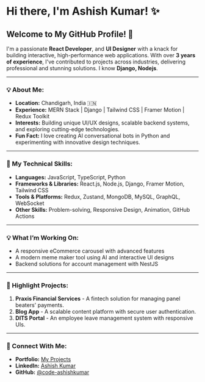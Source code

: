 # Hi there, I'm **Ashish Kumar**! ✨

## Welcome to My GitHub Profile! 🚀

I'm a passionate **React Developer**, and **UI Designer** with a knack for building interactive, high-performance web applications. With over **3 years of experience**, I've contributed to projects across industries, delivering professional and stunning solutions. I know **Django, Nodejs**.

---

### 💡 About Me:
- **Location:** Chandigarh, India 🇮🇳
- **Experience:** MERN Stack | Django | Tailwind CSS | Framer Motion | Redux Toolkit
- **Interests:** Building unique UI/UX designs, scalable backend systems, and exploring cutting-edge technologies.
- **Fun Fact:** I love creating AI conversational bots in Python and experimenting with innovative design techniques.

---

### 🎨 My Technical Skills:
- **Languages:** JavaScript, TypeScript, Python
- **Frameworks & Libraries:** React.js, Node.js, Django, Framer Motion, Tailwind CSS
- **Tools & Platforms:** Redux, Zustand, MongoDB, MySQL, GraphQL, WebSocket
- **Other Skills:** Problem-solving, Responsive Design, Animation, GitHub Actions

---

### 💡 What I’m Working On:
- A responsive eCommerce carousel with advanced features
- A modern meme maker tool using AI and interactive UI designs
- Backend solutions for account management with NestJS

---

### 💨 Highlight Projects:
1. **Praxis Financial Services** - A fintech solution for managing panel beaters' payments.
2. **Blog App** - A scalable content platform with secure user authentication.
3. **DITS Portal** - An employee leave management system with responsive UIs.

---

### 🌟 Connect With Me:
- **Portfolio:** [My Projects](https://portfolio-git-main-god-likes-projects.vercel.app)
- **LinkedIn:** [Ashish Kumar](https://www.linkedin.com/in/ashish-kumar-as12/)
- **GitHub:** [@code-ashishkumar](https://github.com/godlike-coder)
